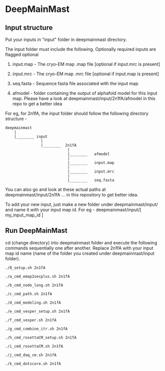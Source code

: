 # DeepMainMast


## Input structure

Put your inputs in "input" folder in deepmainmast directory.

The input folder must include the following. Optionally required inputs are flagged optional

1) input.map - The cryo-EM map .map file [optional if input.mrc is present]

2) input.mrc - The cryo-EM map .mrc file [optional if input.map is present]

3) seq.fasta - Sequence fasta file associated with the input map

4) afmodel - folder containing the output of alphafold model for this input map. Please have a look at deepmainmast/input/2n1fA/afmodel in this repo to get a better idea



For eg, for 2n1fA, the input folder should follow the following directory structure -

```
deepmainmast
    |
    |________ input
                |
                |________  2n1fA
                            |
                            |________   afmodel
                            |
                            |________   input.map
                            |
                            |________   input.mrc
                            |
                            |________   seq.fasta
```

You can also go and look at these actual paths at deepmainmast/input/2n1fA ... in this repository to get better idea.

To add your new input, just make a new folder under deepmainmast/input/ and name it with your input map id. For eg - deepmainmast/input/[ my_input_map_id ]


## Run DeepMainMast

cd (change directory) into deepmainmast folder and execute the following commands sequentially one after another. Replace 2n1fA with your input map id name (name of the folder you created under deepmainmast/input folder).

```
./0_setup.sh 2n1fA

./a_cmd_emap2secplus.sh 2n1fA

./b_cmd_node_long.sh 2n1fA

./c_cmd_path.sh 2n1fA

./d_cmd_modeling.sh 2n1fA

./e_cmd_vesper_setup.sh 2n1fA

./f_cmd_vesper.sh 2n1fA

./g_cmd_combine_itr.sh 2n1fA

./h_cmd_rosettaCM_setup.sh 2n1fA

./i_cmd_rosettaCM.sh 2n1fA

./j_cmd_daq_cm.sh 2n1fA

./k_cmd_dotscore.sh 2n1fA
```
